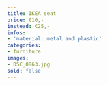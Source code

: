 ```yaml
---
title: IKEA seat
price: €10,-
instead: €25,-
infos:
- 'material: metal and plastic'
categories:
- furniture
images:
- DSC_0863.jpg
sold: false
---
```

